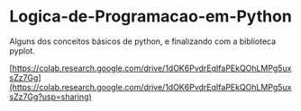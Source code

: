 # Logica-de-Programacao-em-Python
Alguns dos conceitos básicos de python, e finalizando com a biblioteca pyplot.

[https://colab.research.google.com/drive/1dOK6PvdrEqIfaPEkQOhLMPg5uxsZz7Gg](https://colab.research.google.com/drive/1dOK6PvdrEqIfaPEkQOhLMPg5uxsZz7Gg?usp=sharing)
